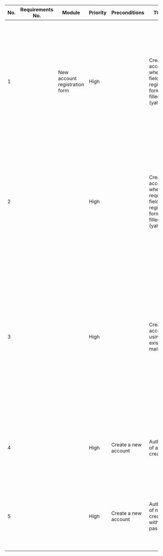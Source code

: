 |No.|Requirements No.|Module                       |Priority|Preconditions       |TC Name                                                                                      |Test Steps                                                                                                                                                                                                                                                                                                                                                             |Expected Results                          |Test Case Passed/Failed|Tester/Date        |Comments|
|---|----------------|-----------------------------|--------|--------------------|---------------------------------------------------------------------------------------------|-----------------------------------------------------------------------------------------------------------------------------------------------------------------------------------------------------------------------------------------------------------------------------------------------------------------------------------------------------------------------|------------------------------------------|-----------------------|-------------------|--------|
|1  |                |New account registration form|High    |                    |Create a new account when all fields registration form are filled (yahoo.com)                |1. Open the site www.yahoo.com 2. Click on the [Sign in] button 3. Click on the [Create an account] button 4. Fill in the form fields First name, Last name, Email address, Password, Mobile Phone Number,  Birth Month Day Year, Gender 5. Click on the [Continue] button                                                                                             |Account created                           |pass                   |Kravchenya Svetlana|        |
|2  |                |                             |High    |                    |Create a new account when all required fields of the registration form are filled (yahoo.com)|1. Open the site www.yahoo.com 2. Click on the [Sign in] button 3. Click on the [Create an account] button 4. Fill in the form fields First name, Last name, Email address, Password, Mobile Phone Number,  Birth Month Day Year 5. Click on the [Continue] button                                                                                                     |Account created                           |pass                   |Kravchenya Svetlana|        |
|3  |                |                             |High    |                    |Create a new account using an existing e-mail address                                        |1. Open the site www.yahoo.com 2. Click on the [Sign in] button 3. Click on the [Create an account] button 4. Click on the [I'd rather use my own email address] link 5. Fill in the form fields First name, Last name, Email address, Password, Mobile Phone Number,  Birth Month Day Year 6.  Click on the [Continue] button 7. Enter verification code sent to email|Account created                           |pass                   |Kravchenya Svetlana|        |
|4  |                |                             |High    |Create a new account|Authorization of a newly created user                                                        |1. Open the site www.yahoo.com 2. Click on the [Sign in] button 3. Enter valid Login 4. Click on the [Next] button 5. Enter valid  Password 6. Click on the [Next] button                                                                                                                                                                                              |User logs in                              |pass                   |Kravchenya Svetlana|        |
|5  |                |                             |High    |Create a new account|Authorization of newly created user with invalid password                                    |1. Open the site www.yahoo.com 2. Click on the [Sign in] button 3. Enter valid Login 4. Click on the [Next] button 5. Enter invalid  Password 6. Click on the [Next] button                                                                                                                                                                                            |Error - Invalid password. Please try again|pass                   |Kravchenya Svetlana|        |
